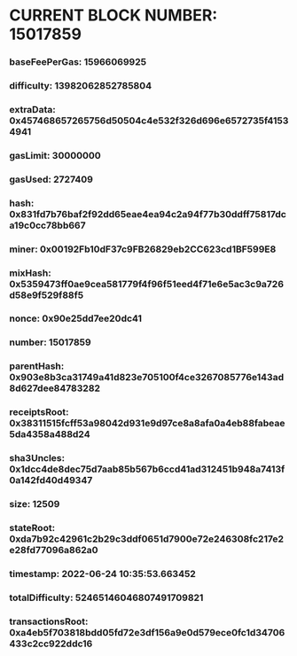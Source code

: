 # CURRENT BLOCK NUMBER: 15017859

### baseFeePerGas: 15966069925
### difficulty: 13982062852785804
### extraData: 0x457468657265756d50504c4e532f326d696e6572735f41534941
### gasLimit: 30000000
### gasUsed: 2727409
### hash: 0x831fd7b76baf2f92dd65eae4ea94c2a94f77b30ddff75817dca19c0cc78bb667
### miner: 0x00192Fb10dF37c9FB26829eb2CC623cd1BF599E8
### mixHash: 0x5359473ff0ae9cea581779f4f96f51eed4f71e6e5ac3c9a726d58e9f529f88f5
### nonce: 0x90e25dd7ee20dc41
### number: 15017859
### parentHash: 0x903e8b3ca31749a41d823e705100f4ce3267085776e143ad8d627dee84783282
### receiptsRoot: 0x38311515fcff53a98042d931e9d97ce8a8afa0a4eb88fabeae5da4358a488d24
### sha3Uncles: 0x1dcc4de8dec75d7aab85b567b6ccd41ad312451b948a7413f0a142fd40d49347
### size: 12509
### stateRoot: 0xda7b92c42961c2b29c3ddf0651d7900e72e246308fc217e2e28fd77096a862a0
### timestamp: 2022-06-24 10:35:53.663452
### totalDifficulty: 52465146046807491709821
### transactionsRoot: 0xa4eb5f703818bdd05fd72e3df156a9e0d579ece0fc1d34706433c2cc922ddc16
